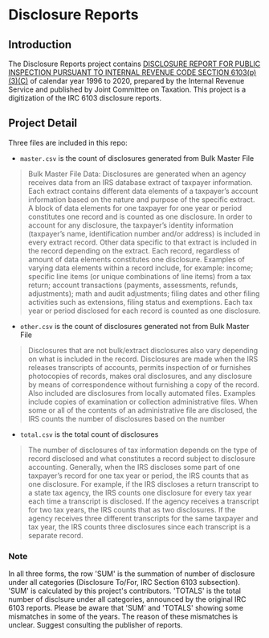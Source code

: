 # Disclosure Reports
## Introduction
The Disclosure Reports project contains [DISCLOSURE REPORT FOR PUBLIC INSPECTION PURSUANT TO INTERNAL REVENUE CODE SECTION 6103(p)(3)(C)](https://www.jct.gov/search/?keyword=Disclosure%20report%20for%20public%20inspection%20pursuant%20to%20Internal%20Revenue%20code%20section%206103(p)(3)(C)&it=content) of calendar year 1996 to 2020, prepared by the Internal Revenue Service and published by Joint Committee on Taxation. This project is a digitization of the IRC 6103 disclosure reports.

## Project Detail
Three files are included in this repo:
- `master.csv` is the count of disclosures generated from Bulk Master File

> Bulk Master File Data: Disclosures are generated when an agency receives data from an IRS database extract of taxpayer information. Each extract contains different data elements of a taxpayer’s account information based on the nature and purpose of the specific extract. A block of data elements for one taxpayer for one year or period constitutes one record and is counted as one disclosure. In order to account for any disclosure, the taxpayer’s identity information (taxpayer’s name, identification number and/or address) is included in every extract record. Other data specific to that extract is included in the record depending on the extract. Each record, regardless of amount of data elements constitutes one disclosure. Examples of varying data elements within a record include, for example: income; specific line items (or unique combinations of line items) from a tax return; account transactions (payments, assessments, refunds, adjustments); math and audit adjustments; filing dates and other filing activities such as extensions, filing status and exemptions. Each tax year or period disclosed for each record is counted as one disclosure.

- `other.csv` is the count of disclosures generated not from Bulk Master File 

> Disclosures that are not bulk/extract disclosures also vary depending on what is included in the record. Disclosures are made when the IRS releases transcripts of accounts, permits inspection of or furnishes photocopies of records, makes oral disclosures, and any disclosure by means of correspondence without furnishing a copy of the record. Also included are disclosures from locally automated files. Examples include copies of examination or collection administrative files. When some or all of the contents of an administrative file are disclosed, the IRS counts the number of disclosures based on the number

- `total.csv` is the total count of disclosures 

> The number of disclosures of tax information depends on the type of record disclosed and what constitutes a record subject to disclosure accounting. Generally, when the IRS discloses some part of one taxpayer’s record for one tax year or period, the IRS counts that as one disclosure. For example, if the IRS discloses a return transcript to a state tax agency, the IRS counts one disclosure for every tax year each time a transcript is disclosed. If the agency receives a transcript for two tax years, the IRS counts that as two disclosures. If the agency receives three different transcripts for the same taxpayer and tax year, the IRS counts three disclosures since each transcript is a separate record.


### Note
In all three forms, the row 'SUM' is the summation of number of disclosure under all categories (Disclosure To/For, IRC Section 6103 subsection). 'SUM' is calculated by this project's contributors. 'TOTALS' is the total number of disclsure under all categories, announced by the original IRC 6103 reports. Please be aware that 'SUM' and 'TOTALS' showing some mismatches in some of the years. The reason of these mismatches is unclear. Suggest consulting the publisher of reports.

